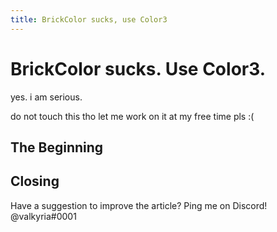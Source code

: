 ```yaml
---
title: BrickColor sucks, use Color3
---
```


# BrickColor sucks. Use Color3.
yes. i am serious.

do not touch this tho let me work on it at my free time pls :(

## The Beginning

## Closing
Have a suggestion to improve the article? Ping me on Discord! @valkyria#0001